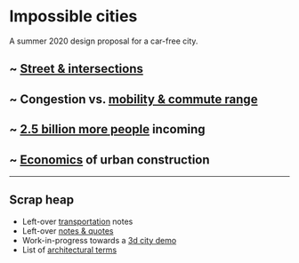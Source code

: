 
# Impossible cities

A summer 2020 design proposal for a car-free city.

## ~ [Street & intersections](streets) 
## ~ Congestion vs. [mobility & commute range](mobility)
## ~ [2.5 billion more people](people) incoming
## ~ [Economics](economics) of urban construction

---------
## Scrap heap

  * Left-over [transportation](transportation) notes
  * Left-over [notes & quotes](remainder)
  * Work-in-progress towards a [3d city demo](demo)
  * List of [architectural terms](architecture)

